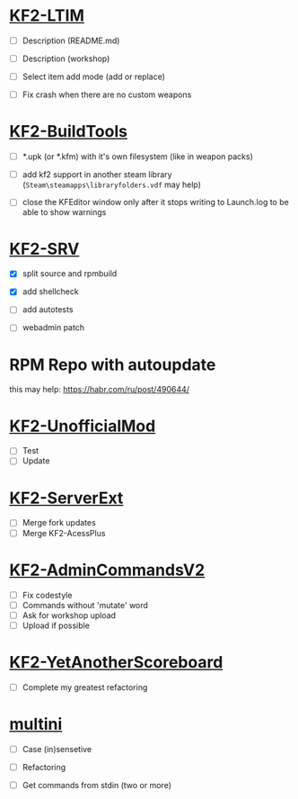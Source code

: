 # [KF2-LTIM](https://github.com/GenZmeY/KF2-LightTIM/blob/master/TODO.md)
- [ ] Description (README.md)
- [ ] Description (workshop)
- [ ] Select item add mode (add or replace)
- [ ] Fix crash when there are no custom weapons


# [KF2-BuildTools](https://github.com/GenZmeY/KF2-BuildTools/blob/master/TODO.md)
- [ ] *.upk (or *.kfm) with it's own filesystem (like in weapon packs)
- [ ] add kf2 support in another steam library (`Steam\steamapps\libraryfolders.vdf` may help)
- [ ] close the KFEditor window only after it stops writing to Launch.log to be able to show warnings


# [KF2-SRV](https://github.com/GenZmeY/KF2-SRV/blob/master/TODO.md)
- [x] split source and rpmbuild
- [x] add shellcheck
- [ ] add autotests
- [ ] webadmin patch


# RPM Repo with autoupdate
this may help: https://habr.com/ru/post/490644/


# [KF2-UnofficialMod](https://github.com/GenZmeY/UnofficialMod)
- [ ] Test
- [ ] Update

# [KF2-ServerExt](https://github.com/GenZmeY/KF2-Server-Extension)
- [ ] Merge fork updates
- [ ] Merge KF2-AcessPlus 

# [KF2-AdminCommandsV2](https://github.com/GenZmeY/KF2-AdminCommandsV2)
- [ ] Fix codestyle
- [ ] Commands without 'mutate' word
- [ ] Ask for workshop upload
- [ ] Upload if possible

# [KF2-YetAnotherScoreboard](https://github.com/GenZmeY/KF2-YetAnotherScoreboard/blob/master/TODO.md)
- [ ] Complete my greatest refactoring

# [multini](https://github.com/GenZmeY/multini)
- [ ] Case (in)sensetive
- [ ] Refactoring
- [ ] Get commands from stdin (two or more)


